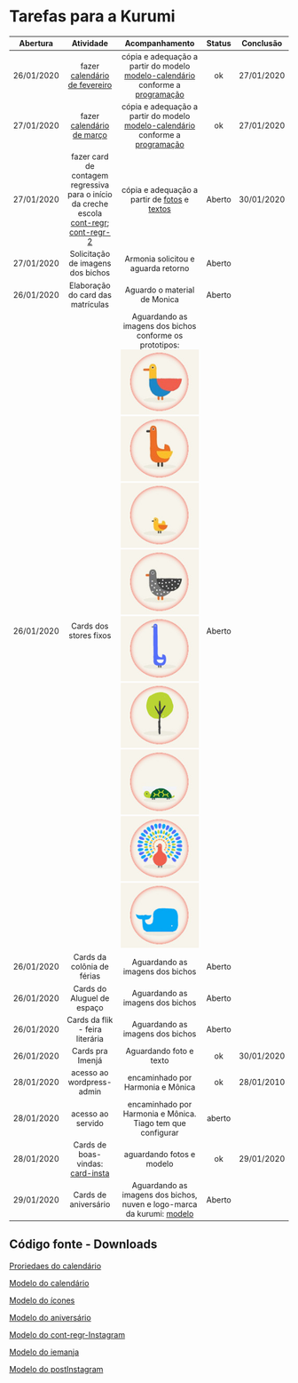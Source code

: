 # Tarefas para a Kurumi

| Abertura | Atividade | Acompanhamento | Status | Conclusão |
|:--------:|:---------:|:--------------:|:------:|:---------:|
| 26/01/2020 | fazer [calendário de fevereiro](images/calendario-fev.jpeg) | cópia e adequação a partir do modelo [modelo-calendário](images/modelo-calendario.jpeg) conforme a [programação](CALENDÁRIO-INTERNO-2020.docx) | ok  | 27/01/2020 |
| 27/01/2020 | fazer [calendário de março](images/calendario-mar.jpeg)  | cópia e adequação a partir do modelo [modelo-calendário](images/modelo-calendario.jpeg) conforme a [programação](CALENDÁRIO-INTERNO-2020.docx) | ok  | 27/01/2020 |
| 27/01/2020 | fazer card de contagem regressiva para o início da creche escola [cont-regr](images/cont-regr.jpg); [cont-regr-2](images/cont-regr-2.jpg) |  cópia e adequação a partir de [fotos](images/pedido-1) e [textos](images/pedido-1/e-mail-1.pdf) | Aberto  | 30/01/2020 |
| 27/01/2020 | Solicitação de imagens dos bichos | Armonia solicitou e aguarda retorno | Aberto |
| 26/01/2020 | Elaboração do card das matrículas | Aguardo o material de Monica | Aberto |  |
| 26/01/2020 | Cards dos stores fixos | Aguardando as imagens dos bichos conforme os prototipos: ![p1](images/1-icones150x125.jpg) ![p2](images/2-icones150x125.jpg) ![p3](images/3-icones150x125.jpg) ![p4](images/4-icones150x125.jpg) ![p5](images/5-icones150x125.jpg) ![p6](images/6-icones150x125.jpg) ![p7](images/7-icones150x125.jpg) ![p8](images/8-icones150x125.jpg) ![p9](images/9-icones150x125.jpg) | Aberto |  |
| 26/01/2020 | Cards da colônia de férias | Aguardando as imagens dos bichos | Aberto |  |
| 26/01/2020 | Cards do Aluguel de espaço | Aguardando as imagens dos bichos | Aberto |  |
| 26/01/2020 | Cards da flik - feira literária | Aguardando as imagens dos bichos | Aberto |  |
| 26/01/2020 | Cards pra Imenjá | Aguardando foto e texto | ok | 30/01/2020 |
| 28/01/2020 | acesso ao wordpress-admin | encaminhado por Harmonia e Mônica | ok | 28/01/2010 |
| 28/01/2020 | acesso ao servido | encaminhado por Harmonia e Mônica. Tiago tem que configurar | aberto |  |
| 28/01/2020 | Cards de boas-vindas: [card-insta](images/card-boas-vindas-insta.jpg) | aguardando fotos e modelo | ok | 29/01/2020 |
| 29/01/2020 | Cards de aniversário | Aguardando as imagens dos bichos, nuven e logo-marca da kurumi: [modelo](images/aniversario-marina.jpg) | Aberto |  |

## Código fonte - Downloads

[Proriedaes do calendário](propriedades.md#propriedades-do-calendário)

[Modelo do calendário](images/modelo-calendario.xcf)

[Modelo do ícones](images/modelo-icones.xcf)

[Modelo do aniversário](images/modelo-aniversario.xcf)

[Modelo do cont-regr-Instagram](images/modelo-cont-regr-Instagram.xcf)

[Modelo do iemanja](images/modelo-iemanja.xcf)

[Modelo do postInstagram](images/modelo-postInstagram.xcf)